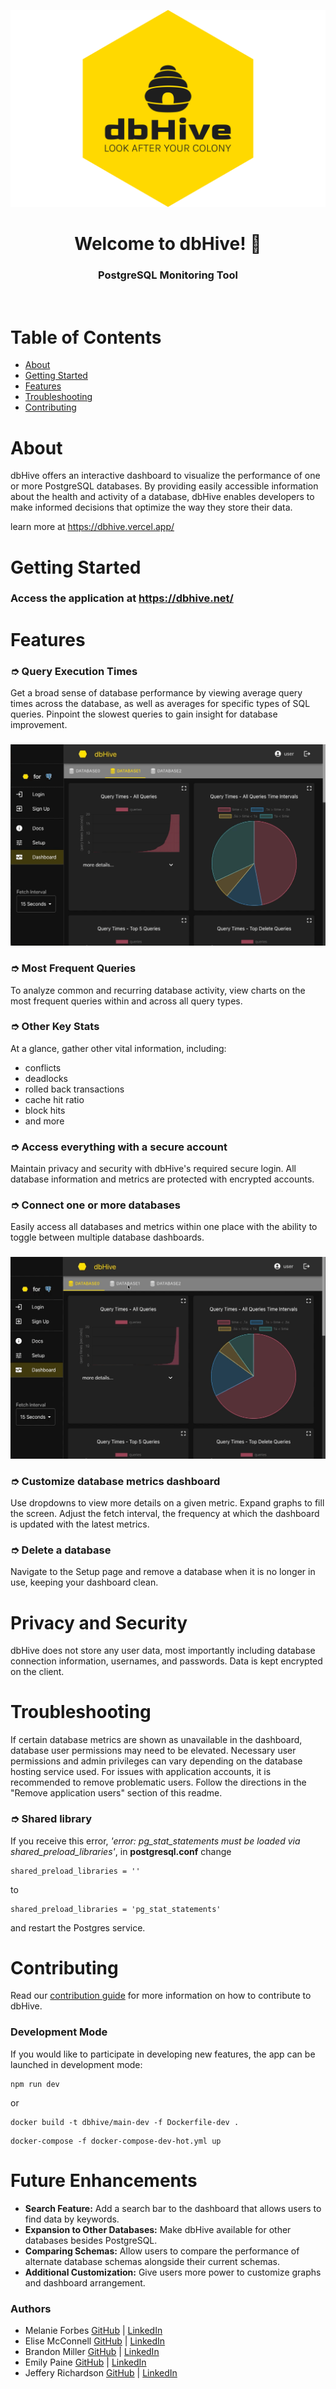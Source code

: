 <p align="center">
<img src="client/assets/dbhive-logo.png" width="600">
</p>

<h1 align="center">Welcome to dbHive! 🐝</h1>
<h3 align="center">PostgreSQL Monitoring Tool</h3>
<br>

# Table of Contents

- [About](#about)
- [Getting Started](#getting-started)
- [Features](#features)
- [Troubleshooting](#troubleshooting)
- [Contributing](#contributing)

# About

dbHive offers an interactive dashboard to visualize the performance of one or more PostgreSQL databases. By providing easily accessible information about the health and activity of a database, dbHive enables developers to make informed decisions that optimize the way they store their data.

learn more at https://dbhive.vercel.app/

# Getting Started

### Access the application at https://dbhive.net/

# Features

### ➮ Query Execution Times

Get a broad sense of database performance by viewing average query times across the database, as well as averages for specific types of SQL queries. Pinpoint the slowest queries to gain insight for database improvement.

###

![Dashboard showing database metrics](client/assets/db-metrics.gif)

### ➮ Most Frequent Queries

To analyze common and recurring database activity, view charts on the most frequent queries within and across all query types.

### ➮ Other Key Stats

At a glance, gather other vital information, including:

- conflicts
- deadlocks
- rolled back transactions
- cache hit ratio
- block hits
- and more

### ➮ Access everything with a secure account

Maintain privacy and security with dbHive's required secure login. All database information and metrics are protected with encrypted accounts.

### ➮ Connect one or more databases

Easily access all databases and metrics within one place with the ability to toggle between multiple database dashboards.

###

![Toggle between database dashboards](client/assets/toggle-dbs.gif)

### ➮ Customize database metrics dashboard

Use dropdowns to view more details on a given metric. Expand graphs to fill the screen. Adjust the fetch interval, the frequency at which the dashboard is updated with the latest metrics.

### ➮ Delete a database

Navigate to the Setup page and remove a database when it is no longer in use, keeping your dashboard clean.

# Privacy and Security

dbHive does not store any user data, most importantly including database connection information, usernames, and passwords. Data is kept encrypted on the client.

# Troubleshooting

If certain database metrics are shown as unavailable in the dashboard, database user permissions may need to be elevated. Necessary user permissions and admin privileges can vary depending on the database hosting service used.
For issues with application accounts, it is recommended to remove problematic users. Follow the directions in the "Remove application users" section of this readme.

### ➮ Shared library

If you receive this error, <em>'error: pg_stat_statements must be loaded via shared_preload_libraries'</em>, in **postgresql.conf** change

```
shared_preload_libraries = ''
```

to

```
shared_preload_libraries = 'pg_stat_statements'
```

and restart the Postgres service.

# Contributing

Read our [contribution guide](https://github.com/oslabs-beta/dbhive/blob/main/CONTRIBUTING.md) for more information on how to contribute to dbHive.

### Development Mode

If you would like to participate in developing new features, the app can be launched in development mode:

```
npm run dev
```

or

```
docker build -t dbhive/main-dev -f Dockerfile-dev .
```

```
docker-compose -f docker-compose-dev-hot.yml up
```

# Future Enhancements

- **Search Feature:** Add a search bar to the dashboard that allows users to find data by keywords.
- **Expansion to Other Databases:** Make dbHive available for other databases besides PostgreSQL.
- **Comparing Schemas:** Allow users to compare the performance of alternate database schemas alongside their current schemas.
- **Additional Customization:** Give users more power to customize graphs and dashboard arrangement.

### Authors

- Melanie Forbes [GitHub](https://github.com/mforbz12) | [LinkedIn](https://www.linkedin.com/in/melanie-forbes-/)
- Elise McConnell [GitHub](https://github.com/enmcco) | [LinkedIn](https://www.linkedin.com/in/elisemcconnell/)
- Brandon Miller [GitHub](https://github.com/bmiller1881) | [LinkedIn](https://www.linkedin.com/in/brandon-j-miller/)
- Emily Paine [GitHub](https://github.com/erpaine) | [LinkedIn](https://www.linkedin.com/in/emily-paine1/)
- Jeffery Richardson [GitHub](https://github.com/jrichardson-rn) | [LinkedIn](https://www.linkedin.com/in/jeffery-richardson-ii-2ba819100/)
